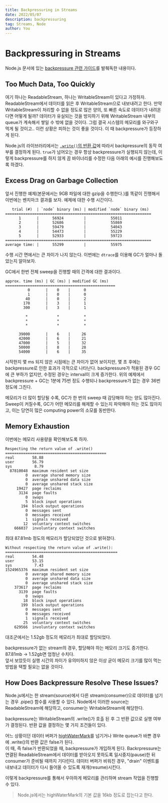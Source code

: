 ```yaml
---
title: Backpressuring in Streams
date: 2022/05/07
description: backpressuring
tag: Streams, Node
author: You
---
```


# Backpressuring in Streams
Node.js 문서에 있는 [backpressure 관련 가이드](https://nodejs.org/en/docs/guides/backpressuring-in-streams/)를 발췌독한 내용이다.

## Too Much Data, Too Quickly
여기 하나는 ReadableStream, 하나는 WritableStream이 있다고 가정하자. ReadableStream에서 데이터를 읽은 후 WritableStream으로 내보내려고 한다. 만약 WritableStream이 처리할 수 없을 정도로 많은 양의, 또 빠른 속도로 데이터가 내려온다면 어떻게 될까? 데이터가 유실되는 것을 방지하기 위해 WritableStream 내부의 queue가 계속해서 쌓일 수 밖에 없을 것이다. 그럼 결국 시스템의 메모리를 와구와구 먹게 될 것이고.. 이런 상황은 피하는 것이 좋을 것이다. 이 때 backpressure가 등장하게 된다.

Node.js의 라이브러리에서는 [`.write()`의 반환 값](https://github.com/nodejs/node/blob/55c42bc6e5602e5a47fb774009cfe9289cb88e71/lib/_stream_writable.js#L239)에 따라서 backpressure의 동작 여부를 결정하게 된다. `true`가 넘어오는 경우 항상 backpressure가 실행되지 않는데, 이렇게 backpressure를 하지 않게 끔 바이너리를 수정한 다음 아래의 예시를 진행해보도록 하겠다.

## Excess Drag on Garbage Collection
앞서 진행한 예제(본문에서는 9GB 파일에 대한 gzip을 수행한다.)를 똑같이 진행해서 이번에는 벤치마크 결과를 보자.
예제에 대한 수행 시간이다.
```
   trial (#)  | `node` binary (ms) | modified `node` binary (ms)
=================================================================
      1       |      56924         |           55011
      2       |      52686         |           55869
      3       |      59479         |           54043
      4       |      54473         |           55229
      5       |      52933         |           59723
=================================================================
average time: |      55299         |           55975
```
수행 시간 면에서는 큰 차이가 나지 않는다. 이번에는 `dtrace`를 이용해 GC가 얼마나 돌았는지 알아보자.

GC에서 한번 전체 sweep을 진행할 때의 간격에 대한 결과이다.
```
approx. time (ms) | GC (ms) | modified GC (ms)
=================================================
          0       |    0    |      0
          1       |    0    |      0
         40       |    0    |      2
        170       |    3    |      1
        300       |    3    |      1

         *             *           *
         *             *           *
         *             *           *

      39000       |    6    |     26
      42000       |    6    |     21
      47000       |    5    |     32
      50000       |    8    |     28
      54000       |    6    |     35
```
시작한지 몇 ms 되지 않은 시점에는 큰 차이가 없어 보이지만, 몇 초 후에는 backpressure로 인한 효과가 극적으로 나타난다. backpressure가 적용된 경우 GC에 큰 부하가 없지만, 수정된 경우는 interval이 크게 증가한다. 위의 예제에서 backpressure + GC는 1분에 75번 정도 수행되나 backpressure가 없는 경우 36번 정도에 그친다.

메모리가 더 많이 할당될 수록, GC가 한 번의 sweep 때 감당해야 하는 양도 많아진다. Sweep이 커질수록, GC가 어떤 메모리를 해제할 수 있는지 파악해야 하는 것도 많아지고, 이는 당연히 많은 computing power의 소모를 동반한다.

## Memory Exhaustion
이번에는 메모리 사용량을 확인해보도록 하자.
```
Respecting the return value of .write()
=============================================
real        58.88
user        56.79
sys          8.79
  87810048  maximum resident set size
         0  average shared memory size
         0  average unshared data size
         0  average unshared stack size
     19427  page reclaims
      3134  page faults
         0  swaps
         5  block input operations
       194  block output operations
         0  messages sent
         0  messages received
         1  signals received
        12  voluntary context switches
    666037  involuntary context switches
```
최대 87.81mb 정도의 메모리가 할당되었던 것으로 밝혀졌다.

```
Without respecting the return value of .write():
==================================================
real        54.48
user        53.15
sys          7.43
1524965376  maximum resident set size
         0  average shared memory size
         0  average unshared data size
         0  average unshared stack size
    373617  page reclaims
      3139  page faults
         0  swaps
        18  block input operations
       199  block output operations
         0  messages sent
         0  messages received
         1  signals received
        25  voluntary context switches
    629566  involuntary context switches
```
대조군에서는 1.52gb 정도의 메모리가 최대로 할당되었다.

backpressure가 없는 stream의 경우, 할당해야 하는 메모리 크기도 증가한다. 87.81mb -> 1.52gb면 엄청난 수치다.\
앞서 보았듯이 실행 시간의 차이가 유의미하지 않은 이상 굳이 메모리 크기를 많이 먹는 방법을 택할 필요는 없을 것이다.

## How Does Backpressure Resolve These Issues?
Node.js에서는 한 stream(source)에서 다른 stream(consumer)으로 데이터를 넘기는 경우 .pipe() 함수를 사용할 수 있다.
Node에서 이러한 source는 ReadableStream에 해당하고, consumer는 WritableStream에 해당한다.

backpressure는 WritableStream의 .write()가 호출 된 후 그 반환 값으로 실행 여부가 결정된다.
반환 값을 결정하는 몇 가지 조건들이 있다.

어느 상황이던 데이터 버퍼가 [highWaterMark](https://streams.spec.whatwg.org/#high-water-mark)를 넘기거나 Write queue가 바쁜 경우에 .write()의 반환 값은 false가 된다.\
이 때, 즉 false가 반환되었을 때, backpressure가 개입하게 된다. Backrpressure는 연결된 ReadableStream에서 데이터를 받아오지 못하도록 일시중지(pause)한 뒤 consumer가 준비될 때까지 기다린다. 데이터 버퍼가 비워진 경우, "drain" 이벤트를 내보내고 데이터가 다시 들어올 수 있도록 재개(resume)시킨다.

이렇게 backpressure를 통해서 우아하게 메모리를 관리하며 stream 작업을 진행할 수 있다.

> Node.js에서는 highWaterMark의 기본 값을 16kb 정도로 잡는다고 한다.

